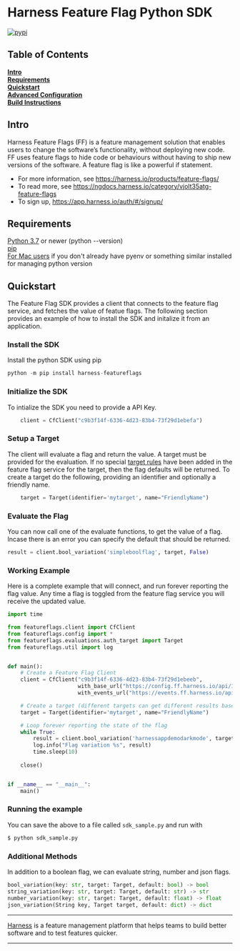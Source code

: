Harness Feature Flag Python SDK
========================

[![pypi](https://img.shields.io/pypi/v/harness-featureflags.svg)](https://pypi.python.org/pypi/harness-featureflags)

## Table of Contents
**[Intro](#Intro)**<br>
**[Requirements](#Requirements)**<br>
**[Quickstart](#Quickstart)**<br>
**[Advanced Configuration](docs/advanced.md)**<br>
**[Build Instructions](docs/build.md)**<br>


## Intro

Harness Feature Flags (FF) is a feature management solution that enables users to change the software’s functionality, without deploying new code. FF uses feature flags to hide code or behaviours without having to ship new versions of the software. A feature flag is like a powerful if statement.
* For more information, see https://harness.io/products/feature-flags/
* To read more, see https://ngdocs.harness.io/category/vjolt35atg-feature-flags
* To sign up, https://app.harness.io/auth/#/signup/

## Requirements

[Python 3.7](https://www.python.org/downloads/) or newer (python --version)<br>
[pip](https://packaging.python.org/en/latest/tutorials/installing-packages/#id12)<br>
[For Mac users](https://opensource.com/article/19/5/python-3-default-mac) if you don't already have pyenv or something similar installed for managing python version<br>

## Quickstart

The Feature Flag SDK provides a client that connects to the feature flag service, and fetches the value
of featue flags.   The following section provides an example of how to install the SDK and initalize it from
an application.

### Install the SDK
Install the python SDK using pip
```python
python -m pip install harness-featureflags
```

### Initialize the SDK
To intialize the SDK you need to provide a API Key.
```python
    client = CfClient("c9b3f14f-6336-4d23-83b4-73f29d1ebefa")
```

### Setup a Target
The client will evaluate a flag and return the value.  A target must be provided for the evaluation.
If no special [target rules](https://ngdocs.harness.io/article/xf3hmxbaji-targeting-users-with-flags) have been added in the feature flag service for the target, then the flag defaults will be returned. 
To create a target do the following, providing an identifier and optionally a friendly name.
```python
    target = Target(identifier='mytarget', name="FriendlyName")
```



### Evaluate the Flag
You can now call one of the evaluate functions, to get the value of a flag.   Incase there is an error you
can specify the default that should be returned.
```python
result = client.bool_variation('simpleboolflag', target, False)
```

### Working Example
Here is a complete example that will connect, and run forever reporting the flag value.  Any time a flag is 
toggled from the feature flag service you will receive the updated value.

```python
import time

from featureflags.client import CfClient
from featureflags.config import *
from featureflags.evaluations.auth_target import Target
from featureflags.util import log


def main():
    # Create a Feature Flag Client
    client = CfClient("c9b3f14f-6336-4d23-83b4-73f29d1ebeeb",
                      with_base_url("https://config.ff.harness.io/api/1.0"),
                      with_events_url("https://events.ff.harness.io/api/1.0"))

    # Create a target (different targets can get different results based on rules)
    target = Target(identifier='mytarget', name="FriendlyName")

    # Loop forever reporting the state of the flag
    while True:
        result = client.bool_variation('harnessappdemodarkmode', target, False)
        log.info("Flag variation %s", result)
        time.sleep(10)
           
    close()


if __name__ == "__main__":
    main()
```

### Running the example
You can save the above to a file called `sdk_sample.py` and run with

```bash
$ python sdk_sample.py
```

### Additional Methods
In addition to a boolean flag, we can evaluate string, number and json flags.  
```python
bool_variation(key: str, target: Target, default: bool) -> bool
string_variation(key: str, target: Target, default: str) -> str
number_variation(key: str, target: Target, default: float) -> float
json_variation(String key, Target target, default: dict) -> dict
```

-------------------------
[Harness](https://www.harness.io/) is a feature management platform that helps teams to build better software and to
test features quicker.

-------------------------
